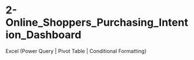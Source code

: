 # 2-Online_Shoppers_Purchasing_Intention_Dashboard
Excel (Power Query | Pivot Table | Conditional Formatting)
